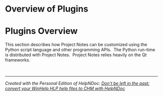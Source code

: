 # Overview of Plugins

# Plugins Overview

This section describes how Project Notes can be customized using the Python script language and other programming APIs.&nbsp; The Python run-time is distributed with Project Notes.&nbsp; Project Notes relies heavily on the Qt frameworks.

&nbsp;


***
_Created with the Personal Edition of HelpNDoc: [Don't be left in the past: convert your WinHelp HLP help files to CHM with HelpNDoc](<https://www.helpndoc.com/step-by-step-guides/how-to-convert-a-hlp-winhelp-help-file-to-a-chm-html-help-help-file/>)_
